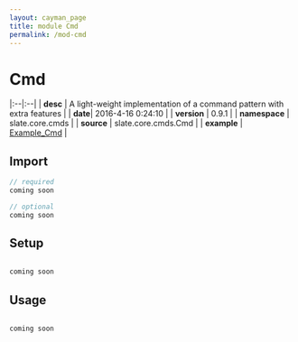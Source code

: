 ```yaml
---
layout: cayman_page
title: module Cmd
permalink: /mod-cmd
---
```


# Cmd

|:--|:--|
| **desc** | A light-weight implementation of a command pattern with extra features | 
| **date**| 2016-4-16 0:24:10 |
| **version** | 0.9.1  |
| **namespace** | slate.core.cmds  |
| **source** | slate.core.cmds.Cmd  |
| **example** | [Example_Cmd](https://github.com/code-helix/slatekit/blob/master/src/apps/scala/slate-examples/src/main/scala/slate/examples/Example_Cmd.scala) |

## Import
```scala 
// required 
coming soon

// optional 
coming soon

```

## Setup
```scala

coming soon

```

## Usage
```scala

coming soon

```

